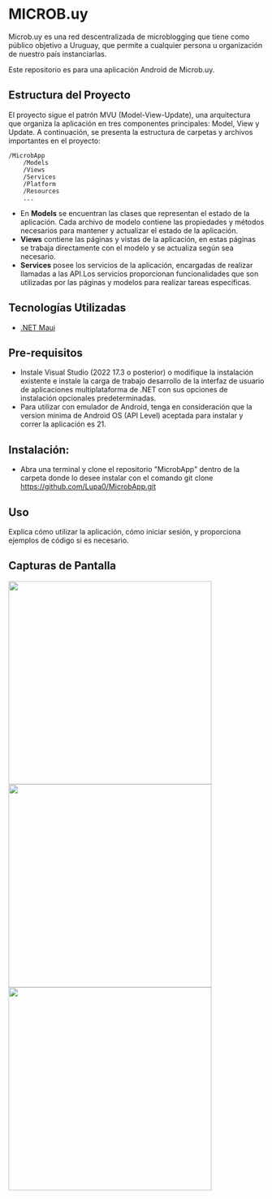# MICROB.uy

Microb.uy es una red descentralizada de microblogging que tiene como público objetivo a Uruguay, que permite a cualquier persona u organización de nuestro país instanciarlas.

Este repositorio es para una aplicación Android de Microb.uy.

## Estructura del Proyecto
El proyecto sigue el patrón MVU (Model-View-Update), una arquitectura que organiza la aplicación en tres componentes principales: Model, View y Update. A continuación, se presenta la estructura de carpetas y archivos importantes en el proyecto:

```plaintext
/MicrobApp
    /Models 
    /Views
    /Services
    /Platform
    /Resources
    ...
```
- En **Models** se encuentran las clases que representan el estado de la aplicación. Cada archivo de modelo contiene las propiedades y métodos necesarios para mantener y actualizar el estado de la aplicación. 
- **Views** contiene las páginas y vistas de la aplicación, en estas páginas se trabaja directamente con el modelo y se actualiza según sea necesario.
- **Services** posee los servicios de la aplicación, encargadas de realizar llamadas a las API.Los servicios proporcionan funcionalidades que son utilizadas por las páginas y modelos para realizar tareas específicas.

## Tecnologías Utilizadas

- [.NET Maui](https://learn.microsoft.com/es-es/dotnet/maui/what-is-maui?view=net-maui-8.0)

## Pre-requisitos

 - Instale Visual Studio (2022 17.3 o posterior) o modifique la instalación existente e instale la carga de trabajo desarrollo de la interfaz de usuario de aplicaciones multiplataforma de .NET con sus opciones de instalación opcionales predeterminadas.
 - Para utilizar con emulador de Android, tenga en consideración que la version minima de Android OS (API Level) aceptada para instalar y correr la aplicación es 21.

## Instalación: 
- Abra una terminal y clone el repositorio "MicrobApp" dentro de la carpeta donde lo desee instalar con el comando git clone https://github.com/Lupa0/MicrobApp.git

## Uso

Explica cómo utilizar la aplicación, cómo iniciar sesión, y proporciona ejemplos de código si es necesario.

## Capturas de Pantalla

<img src="https://github.com/Lupa0/MicrobApp/blob/b487b78406f1770e33f0f71089229b2153e26e63/MicrobApp/Resources/Images/captura_login.png" width="400">
<img src="https://github.com/Lupa0/MicrobApp/blob/095652360d3fd8d41bd251def7143afe8b68373d/MicrobApp/Resources/Images/profile_captura.png" width="400">
<img src="https://github.com/Lupa0/MicrobApp/blob/095652360d3fd8d41bd251def7143afe8b68373d/MicrobApp/Resources/Images/post_captura.png" width="400">



